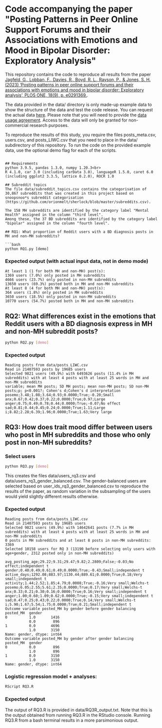 # Code accompanying the paper "Posting Patterns in Peer Online Support Forums and their Associations with Emotions and Mood in Bipolar Disorder: Exploratory Analysis" 

This repository contains the code to reproduce all results from the paper [Jagfeld, G., Lobban, F., Davies, R., Boyd, R. L., Rayson, P., & Jones, S. H. (2023) ‘Posting patterns in peer online support forums and their associations with emotions and mood in bipolar disorder: Exploratory analysis’, PLOS ONE, 18(9), p. e0291369.](https://doi.org/10.1371/journal.pone.0291369).

The data provided in the data/ directory is only made-up example data to show the structure of the data and test the code release.
You can request the actual data [here](https://doi.org/10.17635/lancaster/researchdata/589).
Please note that you will need to provide the [data usage agreement](https://github.com/glorisonne/reddit_bd_mood_posting_mh/blob/main/data/DataUsageAgreement_SBiDDDataset.docx).
Access to the data will only be granted for non-commercial research purposes.

To reproduce the results of this study, you require the files posts_meta.csv, users.csv, and posts_LIWC.csv that 
you need to place in the data/ subdirectory of this repository.
To run the code on the provided example data, use the optional demo flag for each of the scripts.

```

## Requirements
python 3.9.5, pandas 1.3.0, numpy 1.20.3<br>
R 4.1.0, car 3.0 (including carData 3.0), languageR 1.5.0, caret 6.0 (including ggplot2 3.3.5, lattice 0.2.0), ROCR 1.0

## Subreddit topics
The file data/subreddit_topics.csv contains the categorisation of 30,867 subreddits that was created in this project based on snoopsnoo*s subreddit categorisation (https://github.com/orionmelt/sherlock/blob/master/subreddits.csv).

The 158 MH subreddits are identified by the category label "Mental Health" assigned in the column "third level".
Among these, the 37 BD subreddits are identified by the category label "bipolar" assigned in the column "fourth level".

## RQ1: What proportion of Reddit users with a BD diagnosis posts in MH and non-MH subreddits?

```bash
python RQ1.py [demo]
```

### Expected output (with actual input data, not in demo mode)
````{verbatim}
At least 1 (1 for both MH and non-MH) post(s):
1369 users (7.0%) only posted in MH subreddits
4666 users (23.7%) only posted in non-MH subreddits
13650 users (69.3%) posted both in MH and non-MH subreddits
At least 8 (4 for both MH and non-MH) post(s):
364 users (1.8%) only posted in MH subreddits
3650 users (18.5%) only posted in non-MH subreddits
10770 users (54.7%) posted both in MH and non-MH subreddits
````
## RQ2: What differences exist in the emotions that Reddit users with a BD diagnosis express in MH and non-MH subreddit posts?

```bash
python RQ2.py [demo]
```

### Expected output
````{verbatim}
Reading posts from data/posts_LIWC.csv
Read in 21407593 posts by 19685 users
Selected 9821 users (49.9%) with 6493626 posts (11.4% in MH subreddits) with at least 4 posts with at least 25 words in MH and non-MH subreddits
variable; mean MH posts; SD MH posts; mean non-MH posts; SD non-MH posts;p; p<0.001?; Cohen's d;Cohen's d interpretation
posemo;3.48;1.08;3.64;0.93;0.0000;True;-0.20;Small
anx;0.67;0.42;0.37;0.22;0.0000;True;0.97;Large
anger;0.75;0.49;0.78;0.44;0.0000;True;-0.07;No effect
sad;0.81;0.44;0.45;0.24;0.0000;True;1.11;Large
i;8.82;2.28;6.39;1.96;0.0000;True;1.63;Very large
````

## RQ3: How does trait mood differ between users who post in MH subreddits and those who only post in non-MH subreddits?

### Select users
```bash
python RQ3.py [demo]
```

This creates the files data/users_rq3.csv and data/users_rq3_gender_balanced.csv.
The gender-balanced users are selected based on user_ids_rq3_gender_balanced.csv to reproduce the results of the paper, as random variation in the subsampling of the users would yield slightly different results otherwise.

### Expected output
````{verbatim}
Reading posts from data/posts_LIWC.csv
Read in 21407593 posts by 19685 users
Selected 9821 users (49.9%) with 14642641 posts (7.7% in MH subreddits) with at least 4 posts with at least 25 words in MH and non-MH subreddits
0 posts in MH subreddits and at least 8 posts in non-MH subreddits: 3369
Selected 10158 users for RQ 3 (13190 before selecting only users with age+gender, 2312 posted only in non-MH subreddits)

avg_posting_age;29.22;9.31;29.47;9.82;2.2809;False;-0.03;No effect;independent t
gender;0.40;0.49;0.61;0.49;0.0000;True;-0.43;Small;independent t
active_days;1292.08;883.97;1130.44;889.61;0.0000;True;0.18;Very small;independent t
activity;1.44;2.52;1.85;4.79;0.0008;True;-0.16;Very small;Welchs-t
posemo;6.05;2.55;5.61;2.35;0.0000;True;0.17;Very small;Welchs-t
anx;0.33;0.21;0.30;0.16;0.0000;True;0.16;Very small;independent t
anger;1.00;0.60;1.09;0.62;0.0000;True;-0.15;Very small;independent t
sad;0.47;0.25;0.43;0.22;0.0000;True;0.14;Very small;Welchs-t
i;5.90;1.67;5.54;1.75;0.0000;True;0.21;Small;independent t
Outcome variable posted_MH by gender before gender balancing
posted_MH  gender
0          1.0       1416
           0.0        896
1          0.0       4696
           1.0       3150
Name: gender, dtype: int64
Outcome variable posted_MH by gender after gender balancing
posted_MH  gender
0          0.0        896
           1.0        896
1          0.0       3150
           1.0       3150
Name: gender, dtype: int64
````
### Logistic regression model + analyses:
```bash
RScript RQ3.R
```

### Expected output
The output of RQ3.R is provided in data/RQ3R_output.txt.
Note that this is the output obtained from running RQ3.R in the RStudio console.
Running RQ3.R from a bash terminal results in a more parsimonious output.
